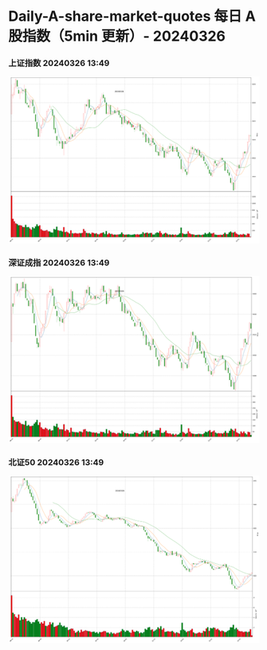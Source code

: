
# Daily-A-share-market-quotes 每日 A 股指数（5min 更新）- 20240326

### 上证指数 20240326 13:49
![](./fig/2024/3/20240326-sh000001.png)

### 深证成指 20240326 13:49
![](./fig/2024/3/20240326-sz399001.png)

### 北证50 20240326 13:49
![](./fig/2024/3/20240326-bj899050.png)

